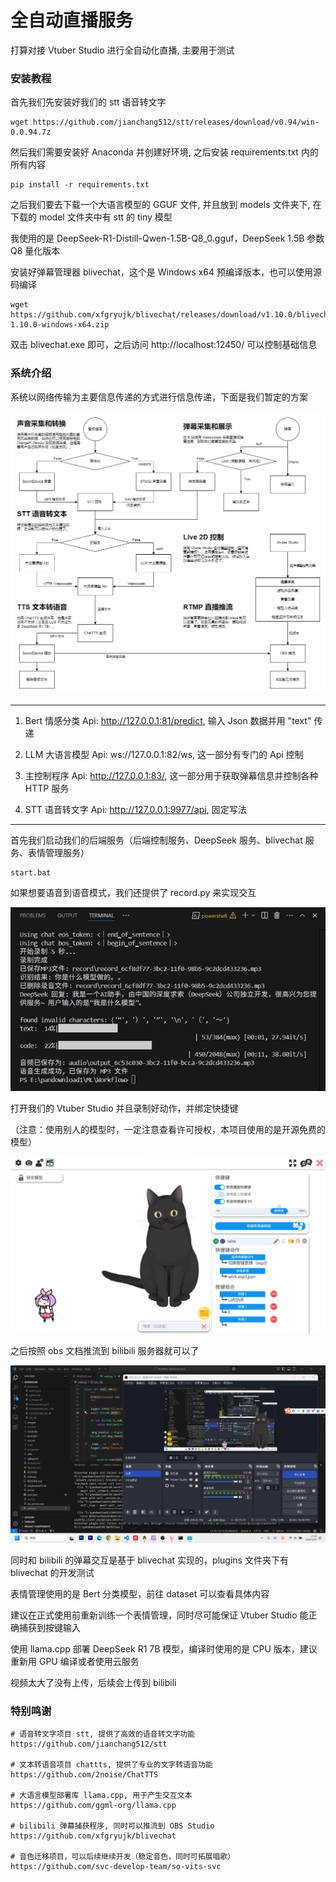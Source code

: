 # 全自动直播服务

打算对接 Vtuber Studio 进行全自动化直播, 主要用于测试

### 安装教程
首先我们先安装好我们的 stt 语音转文字

```
wget https://github.com/jianchang512/stt/releases/download/v0.94/win-0.0.94.7z
```

然后我们需要安装好 Anaconda 并创建好环境, 之后安装 requirements.txt 内的所有内容

```
pip install -r requirements.txt
```

之后我们要去下载一个大语言模型的 GGUF 文件, 并且放到 models 文件夹下, 在下载的 model 文件夹中有 stt 的 tiny 模型

我使用的是 DeepSeek-R1-Distill-Qwen-1.5B-Q8_0.gguf，DeepSeek 1.5B 参数 Q8 量化版本

安装好弹幕管理器 blivechat，这个是 Windows x64 预编译版本，也可以使用源码编译

```
wget https://github.com/xfgryujk/blivechat/releases/download/v1.10.0/blivechat-1.10.0-windows-x64.zip
```

双击 blivechat.exe 即可，之后访问 http://localhost:12450/ 可以控制基础信息

### 系统介绍

系统以网络传输为主要信息传递的方式进行信息传递，下面是我们暂定的方案

![image](./images/control.drawio.png)

---

1. Bert 情感分类 Api: http://127.0.0.1:81/predict, 输入 Json 数据并用 "text" 传递

2. LLM 大语言模型 Api: ws://127.0.0.1:82/ws, 这一部分有专门的 Api 控制

3. 主控制程序 Api: http://127.0.0.1:83/, 这一部分用于获取弹幕信息并控制各种 HTTP 服务

4. STT 语音转文字 Api: http://127.0.0.1:9977/api, 固定写法

---

首先我们启动我们的后端服务（后端控制服务、DeepSeek 服务、blivechat 服务、表情管理服务）

```
start.bat
```

如果想要语音到语音模式，我们还提供了 record.py 来实现交互

![image](./images/valid1.png)

打开我们的 Vtuber Studio 并且录制好动作，并绑定快捷键

（注意：使用别人的模型时，一定注意查看许可授权，本项目使用的是开源免费的模型）

![image](./images/vtuber-studio.png)

之后按照 obs 文档推流到 bilibili 服务器就可以了

![image](./images/obs.png)

同时和 bilibili 的弹幕交互是基于 blivechat 实现的，plugins 文件夹下有 blivechat 的开发测试

表情管理使用的是 Bert 分类模型，前往 dataset 可以查看具体内容

建议在正式使用前重新训练一个表情管理，同时尽可能保证 Vtuber Studio 能正确捕获到按键输入

使用 llama.cpp 部署 DeepSeek R1 7B 模型，编译时使用的是 CPU 版本，建议重新用 GPU 编译或者使用云服务

视频太大了没有上传，后续会上传到 bilibili

### 特别鸣谢

```
# 语音转文字项目 stt, 提供了高效的语音转文字功能
https://github.com/jianchang512/stt

# 文本转语音项目 chattts, 提供了专业的文字转语音功能
https://github.com/2noise/ChatTTS

# 大语言模型部署库 llama.cpp, 用于产生交互文本
https://github.com/ggml-org/llama.cpp

# bilibili 弹幕捕获程序, 同时可以推流到 OBS Studio
https://github.com/xfgryujk/blivechat

# 音色迁移项目，可以后续继续开发（稳定音色，同时可拓展唱歌）
https://github.com/svc-develop-team/so-vits-svc
```
